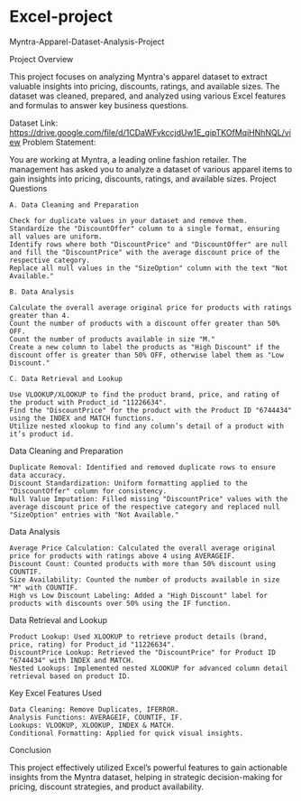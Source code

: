 # Excel-project

Myntra-Apparel-Dataset-Analysis-Project

Project Overview

This project focuses on analyzing Myntra's apparel dataset to extract valuable insights into pricing, discounts, ratings, and available sizes. The dataset was cleaned, prepared, and analyzed using various Excel features and formulas to answer key business questions.

Dataset Link: https://drive.google.com/file/d/1CDaWFvkccjdUw1E_gipTKOfMqiHNhNQL/view
Problem Statement:

You are working at Myntra, a leading online fashion retailer. The management has asked you to analyze a dataset of various apparel items to gain insights into pricing, discounts, ratings, and available sizes.
Project Questions

    A. Data Cleaning and Preparation

    Check for duplicate values in your dataset and remove them.
    Standardize the "DiscountOffer" column to a single format, ensuring all values are uniform.
    Identify rows where both "DiscountPrice" and "DiscountOffer" are null and fill the "DiscountPrice" with the average discount price of the respective category.
    Replace all null values in the "SizeOption" column with the text "Not Available."

    B. Data Analysis

    Calculate the overall average original price for products with ratings greater than 4.
    Count the number of products with a discount offer greater than 50% OFF.
    Count the number of products available in size "M."
    Create a new column to label the products as "High Discount" if the discount offer is greater than 50% OFF, otherwise label them as "Low Discount."

    C. Data Retrieval and Lookup

    Use VLOOKUP/XLOOKUP to find the product brand, price, and rating of the product with Product_id "11226634".
    Find the "DiscountPrice" for the product with the Product ID "6744434" using the INDEX and MATCH functions.
    Utilize nested xlookup to find any column’s detail of a product with it’s product id.

Data Cleaning and Preparation

    Duplicate Removal: Identified and removed duplicate rows to ensure data accuracy.
    Discount Standardization: Uniform formatting applied to the "DiscountOffer" column for consistency.
    Null Value Imputation: Filled missing "DiscountPrice" values with the average discount price of the respective category and replaced null "SizeOption" entries with "Not Available."

Data Analysis

    Average Price Calculation: Calculated the overall average original price for products with ratings above 4 using AVERAGEIF.
    Discount Count: Counted products with more than 50% discount using COUNTIF.
    Size Availability: Counted the number of products available in size "M" with COUNTIF.
    High vs Low Discount Labeling: Added a "High Discount" label for products with discounts over 50% using the IF function.

Data Retrieval and Lookup

    Product Lookup: Used XLOOKUP to retrieve product details (brand, price, rating) for Product_id "11226634".
    DiscountPrice Lookup: Retrieved the "DiscountPrice" for Product ID "6744434" with INDEX and MATCH.
    Nested Lookups: Implemented nested XLOOKUP for advanced column detail retrieval based on product ID.

Key Excel Features Used

    Data Cleaning: Remove Duplicates, IFERROR.
    Analysis Functions: AVERAGEIF, COUNTIF, IF.
    Lookups: VLOOKUP, XLOOKUP, INDEX & MATCH.
    Conditional Formatting: Applied for quick visual insights.

Conclusion

This project effectively utilized Excel’s powerful features to gain actionable insights from the Myntra dataset, helping in strategic decision-making for pricing, discount strategies, and product availability.
